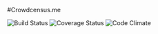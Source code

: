 #Crowdcensus.me

![Build Status](https://codeship.com/projects/de6fcca0-e73c-0133-d03e-6a5ff5a43d56/status?branch=master)
![Coverage Status](https://coveralls.io/repos/efournier92/crowdcensus.me/badge.png)
![Code Climate](https://codeclimate.com/github/efournier92/crowdcensus.me.png)
